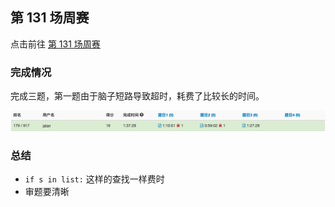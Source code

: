## 第 131 场周赛

点击前往 [第 131 场周赛](https://leetcode-cn.com/contest/weekly-contest-131)

### 完成情况

完成三题，第一题由于脑子短路导致超时，耗费了比较长的时间。

![](/img/weekly-131.png)

### 总结

- `if s in list:` 这样的查找一样费时
- 审题要清晰